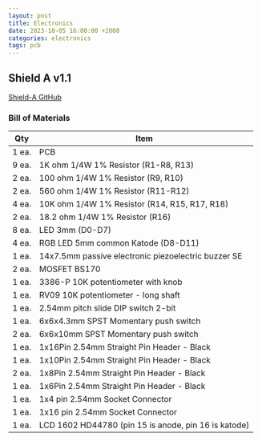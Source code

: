 ```yaml
---
layout: post
title: Electronics
date: 2023-10-05 16:00:00 +2000
categories: electronics
tags: pcb
---
```



## Shield A v1.1
[Shield-A GitHub](https://github.com/rsedak/Shield-A)


### **Bill of Materials**

| Qty | Item |
| ----------- | ----------- |
| 1 ea. | PCB |
| 9 ea. | 1K ohm 1/4W 1% Resistor (R1-R8, R13) |
| 2 ea. | 100 ohm 1/4W 1% Resistor (R9, R10) |
| 2 ea. | 560 ohm 1/4W 1% Resistor (R11-R12) |
| 4 ea. | 10K ohm 1/4W 1% Resistor (R14, R15, R17, R18) |
| 2 ea. | 18.2 ohm 1/4W 1% Resistor (R16) |
| 8 ea. | LED 3mm (D0-D7) |
| 4 ea. | RGB LED 5mm common Katode (D8-D11) |
| 1 ea. | 14x7.5mm passive electronic piezoelectric buzzer SE |
| 2 ea. | MOSFET BS170 |
| 1 ea. | 3386-P 10K potentiometer with knob |
| 1 ea. | RV09 10K potentiometer - long shaft |
| 1 ea. | 2.54mm pitch slide DIP switch 2-bit |
| 1 ea. | 6x6x4.3mm SPST Momentary push switch |
| 2 ea. | 6x6x10mm SPST Momentary push switch |
| 1 ea. | 1x16Pin 2.54mm Straight Pin Header - Black |
| 1 ea. | 1x10Pin 2.54mm Straight Pin Header - Black |
| 2 ea. | 1x8Pin 2.54mm Straight Pin Header - Black |
| 1 ea. | 1x6Pin 2.54mm Straight Pin Header - Black |
| 1 ea. | 1x4 pin 2.54mm Socket Connector |
| 1 ea. | 1x16 pin 2.54mm Socket Connector |
| 1 ea. | LCD 1602 HD44780 (pin 15 is anode, pin 16 is katode) |